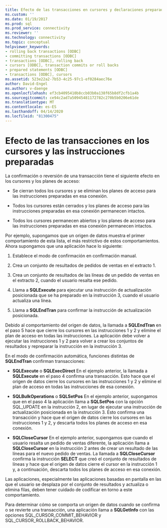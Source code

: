 ```yaml
---
title: Efecto de las transacciones en cursores y declaraciones preparadas Microsoft Docs
ms.custom: ''
ms.date: 01/19/2017
ms.prod: sql
ms.prod_service: connectivity
ms.reviewer: ''
ms.technology: connectivity
ms.topic: conceptual
helpviewer_keywords:
- rolling back transactions [ODBC]
- committing transactions [ODBC]
- transactions [ODBC], rolling back
- cursors [ODBC], transaction commits or roll backs
- prepared statements [ODBC]
- transactions [ODBC], cursors
ms.assetid: 523e22a2-7b53-4c25-97c1-ef0284aec76e
author: David-Engel
ms.author: v-daenge
ms.openlocfilehash: ef3cb4095410b8ccb03b0a138f65b8df2cfb1a4b
ms.sourcegitcommit: ce94c2ad7a50945481172782c270b5b0206e61de
ms.translationtype: MT
ms.contentlocale: es-ES
ms.lasthandoff: 04/14/2020
ms.locfileid: "81300475"
---
```

# <a name="effect-of-transactions-on-cursors-and-prepared-statements"></a>Efecto de las transacciones en los cursores y las instrucciones preparadas
La confirmación o reversión de una transacción tiene el siguiente efecto en los cursores y los planes de acceso:  
  
-   Se cierran todos los cursores y se eliminan los planes de acceso para las instrucciones preparadas en esa conexión.  
  
-   Todos los cursores están cerrados y los planes de acceso para las instrucciones preparadas en esa conexión permanecen intactos.  
  
-   Todos los cursores permanecen abiertos y los planes de acceso para las instrucciones preparadas en esa conexión permanecen intactos.  
  
 Por ejemplo, supongamos que un origen de datos muestra el primer comportamiento de esta lista, el más restrictivo de estos comportamientos. Ahora supongamos que una aplicación hace lo siguiente:  
  
1.  Establece el modo de confirmación en confirmación manual.  
  
2.  Crea un conjunto de resultados de pedidos de ventas en el extracto 1.  
  
3.  Crea un conjunto de resultados de las líneas de un pedido de ventas en el extracto 2, cuando el usuario resalta ese pedido.  
  
4.  Llama a **SQLExecute** para ejecutar una instrucción de actualización posicionada que se ha preparado en la instrucción 3, cuando el usuario actualiza una línea.  
  
5.  Llama a **SQLEndTran** para confirmar la instrucción de actualización posicionada.  
  
 Debido al comportamiento del origen de datos, la llamada a **SQLEndTran** en el paso 5 hace que cierre los cursores en las instrucciones 1 y 2 y elimine el plan de acceso en todas las instrucciones. La aplicación debe volver a ejecutar las instrucciones 1 y 2 para volver a crear los conjuntos de resultados y repreparar la instrucción en la instrucción 3.  
  
 En el modo de confirmación automática, funciones distintas de **SQLEndTran** confirman transacciones:  
  
-   **SQLExecute** o **SQLExecDirect** En el ejemplo anterior, la llamada a **SQLExecute** en el paso 4 confirma una transacción. Esto hace que el origen de datos cierre los cursores en las instrucciones 1 y 2 y elimine el plan de acceso en todas las instrucciones de esa conexión.  
  
-   **SQLBulkOperations** o **SQLSetPos** En el ejemplo anterior, supongamos que en el paso 4 la aplicación llama a **SQLSetPos** con la opción SQL_UPDATE en la instrucción 2, en lugar de ejecutar una instrucción de actualización posicionada en la instrucción 3. Esto confirma una transacción y hace que el origen de datos cierre los cursores en las instrucciones 1 y 2, y descarta todos los planes de acceso en esa conexión.  
  
-   **SQLCloseCursor** En el ejemplo anterior, supongamos que cuando el usuario resalta un pedido de ventas diferente, la aplicación llama a **SQLCloseCursor** en la instrucción 2 antes de crear un resultado de las líneas para el nuevo pedido de ventas. La llamada a **SQLCloseCursor** confirma la instrucción **SELECT** que creó el conjunto de resultados de líneas y hace que el origen de datos cierre el cursor en la instrucción 1 y, a continuación, descarta todos los planes de acceso en esa conexión.  
  
 Las aplicaciones, especialmente las aplicaciones basadas en pantalla en las que el usuario se desplaza por el conjunto de resultados y actualiza o elimina filas, deben tener cuidado de codificar en torno a este comportamiento.  
  
 Para determinar cómo se comporta un origen de datos cuando se confirma o se revierte una transacción, una aplicación llama a **SQLGetInfo** con las opciones SQL_CURSOR_COMMIT_BEHAVIOR y SQL_CURSOR_ROLLBACK_BEHAVIOR.
